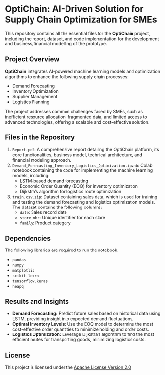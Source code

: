 # OptiChain: AI-Driven Solution for Supply Chain Optimization for SMEs

This repository contains all the essential files for the **OptiChain** project, including the report, dataset, and code implementation for the development and business/financial modelling of the prototype.

## Project Overview
**OptiChain** integrates AI-powered machine learning models and optimization algorithms to enhance the following supply chain processes:
- Demand Forecasting
- Inventory Optimization
- Supplier Management
- Logistics Planning

The project addresses common challenges faced by SMEs, such as inefficient resource allocation, fragmented data, and limited access to advanced technologies, offering a scalable and cost-effective solution.

## Files in the Repository

1. `Report.pdf`: A comprehensive report detailing the OptiChain platform, its core functionalities, business model, technical architecture, and financial modeling approach.
2. `Demand_Forecasting_Inventory_Logistics_Optimization.ipynb`: Colab notebook containing the code for implementing the machine learning models, including:
     - LSTM-based demand forecasting
     - Economic Order Quantity (EOQ) for inventory optimization
     - Dijkstra’s algorithm for logistics route optimization
3. `train.csv.zip`: Dataset containing sales data, which is used for training and testing the demand forecasting and logistics optimization models. The dataset contains the following columns:
     - `date`: Sales record date
     - `store_nbr`: Unique identifier for each store
     - `family`: Product category

## Dependencies

The following libraries are required to run the notebook:

- `pandas`
- `numpy`
- `matplotlib`
- `scikit-learn`
- `tensorflow.keras`
- `heapq`

## Results and Insights

- **Demand Forecasting:** Predict future sales based on historical data using LSTM, providing insight into expected demand fluctuations.
- **Optimal Inventory Levels:**  Use the EOQ model to determine the most cost-effective order quantities to minimize holding and order costs.
- **Logistics Optimization:** Leverage Dijkstra’s algorithm to find the most efficient routes for transporting goods, minimizing logistics costs.

## License
This project is licensed under the [Apache License Version 2.0](../LICENSE)
